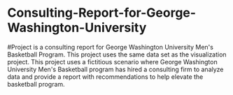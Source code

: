 # Consulting-Report-for-George-Washington-University
#Project is a consulting report for George Washington University Men's Basketball Program.  This project uses the same data set as the visualization project.  This project uses a fictitious scenario where George Washington University Men's Basketball program has hired a consulting firm to analyze data and provide a report with recommendations to help elevate the basketball program.   
